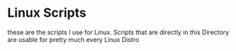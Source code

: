 # Linux Scripts
these are the scripts I use for Linux.
Scripts that are directly in this Directory are usable for pretty much every Linux Distro
